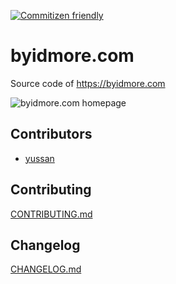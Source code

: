 [![Commitizen friendly](https://img.shields.io/badge/commitizen-friendly-brightgreen.svg)](http://commitizen.github.io/cz-cli/)

# byidmore.com
Source code of https://byidmore.com

![byidmore.com homepage](https://res.cloudinary.com/dhjkktmal/image/upload/v1538301459/github/Screen_Shot_2018-09-30_at_16.52.32.png)

## Contributors
- [yussan](https://github.com/yussan)

## Contributing
[CONTRIBUTING.md](https://github.com/yussan/grunt-pug-sass-boilerplate/blob/master/CONTRIBUTING.md)

## Changelog
[CHANGELOG.md](https://github.com/yussan/grunt-pug-sass-boilerplate/blob/master/CHANGELOG.md)


